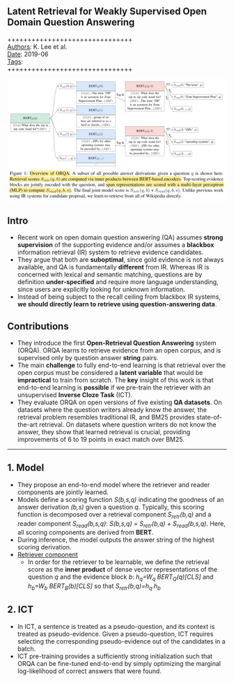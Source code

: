 ## Latent Retrieval for Weakly Supervised Open Domain Question Answering

+++++++++++++++++++++++++++++++  
<ins>Authors</ins>: K. Lee et al.  
<ins>Date</ins>: 2019-06  
<ins>Tags</ins>:   
+++++++++++++++++++++++++++++++  


![Model illustration](images/ORQA.png)


## Intro

- Recent work on open domain question answering (QA) assumes **strong supervision** of the supporting evidence and/or assumes a **blackbox** information retrieval (IR) system to retrieve evidence candidates.
- They argue that both are **suboptimal**, since gold evidence is not always available, and QA is fundamentally **different** from IR. Whereas IR is concerned with lexical and semantic matching, questions are by definition **under-specified** and require more language understanding, since users are explicitly looking for unknown information.
- Instead of being subject to the recall ceiling from blackbox IR systems, **we should directly learn to retrieve using question-answering data**.


## Contributions

- They introduce the first **Open-Retrieval Question Answering** system (ORQA). ORQA learns to retrieve evidence from an open corpus, and is supervised only by question answer **string** pairs.
- The main **challenge** to fully end-to-end learning is that retrieval over the open corpus must be considered a **latent variable** that would be **impractical** to train from scratch. The **key** insight of this work is that end-to-end learning is **possible** if we pre-train the retriever with an unsupervised **Inverse Cloze Task** (ICT).
- They evaluate ORQA on open versions of five existing **QA datasets**. On datasets where the question writers already know the answer, the retrieval problem resembles traditional IR, and BM25 provides state-of-the-art retrieval. On datasets where question writers do not know the answer, they show that learned retrieval is crucial, providing improvements of 6 to 19 points in exact match over BM25.

***

## 1. Model

- They propose an end-to-end model where the retriever and reader components are jointly learned.
- Models define a scoring function *S(b,s,q)* indicating the goodness of an answer derivation *(b,s)* given a question *q*. Typically, this scoring function
is decomposed over a retrieval component *S<sub>retr</sub>(b,q)* and a reader component *S<sub>read</sub>(b,s,q)*: *S(b,s,q) = S<sub>retr</sub>(b,q) + S<sub>read</sub>(b,s,q)*. Here, all scoring components are derived from **BERT**.
- During inference, the model outputs the answer string of the highest scoring derivation.
- <ins>Retriever component</ins>
  - In order for the retriever to be learnable, we define the retrieval score as the **inner product** of dense vector representations of the question *q* and the evidence block *b*: *h<sub>q</sub>=W<sub>q</sub> BERT<sub>Q</sub>(q)[CLS]* and *h<sub>b</sub>=W<sub>b</sub> BERT<sub>B</sub>(b)[CLS]* so that *S<sub>retr</sub>(b,q)=h<sub>q</sub>.h<sub>b</sub>*


## 2. ICT

- In ICT, a sentence is treated as a pseudo-question, and its context is treated as pseudo-evidence. Given a pseudo-question, ICT requires selecting the corresponding pseudo-evidence out of the candidates in a batch.
- ICT pre-training provides a sufficiently strong initialization such that ORQA can be fine-tuned end-to-end by simply optimizing the marginal log-likelihood of correct answers that were found.
